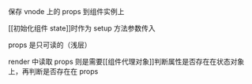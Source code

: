 保存 vnode 上的 props 到组件实例上

[[初始化组件 state]]时作为 setup 方法参数传入

props 是只可读的（浅层）

render 中读取 props 则是需要[[组件代理对象]]判断属性是否存在在状态对象上，再判断是否存在在 props